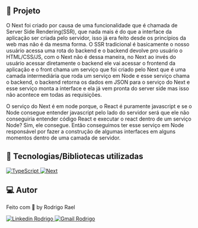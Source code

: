 ## :page_with_curl: Projeto

 O Next foi criado por causa de uma funcionalidade que é chamada de Server Side Rendering(SSR), que nada mais é do que a interface da aplicação ser criada pelo servidor, isso já era feito desde os princípios da web mas não é da mesma forma.
 O SSR tradicional é basicamente o nosso usuário acessa uma rota do backend e o backend devolve pro usuário o HTML/CSS/JS, com o Next não é dessa maneira, no Next ao invés do usuário acessar diretamente o backend ele vai acessar o frontend da aplicação e o front chama um serviço que foi criado pelo Next que é uma camada intermediária que roda um serviço em Node e esse serviço chama o backend, o backend retorna os dados em JSON para o serviço do Next e esse serviço monta a interface e ela já vem pronta do server side mas isso não acontece em todas as requisições.

 O serviço do Next é em node porque, o React é puramente javascript e se o Node consegue entender javascript pelo lado do servidor será que ele não conseguiria entender código React e executar o react dentro de um serviço Node? Sim, ele consegue.
 Então conseguimos ter esse serviço em Node responsável por fazer a construção de algumas interfaces em alguns momentos dentro de uma camada de servidor.
 
 ## 🚀 Tecnologias/Bibliotecas utilizadas
 
 <a href="https://www.typescriptlang.org/" target="_blank"> <img src="https://img.shields.io/badge/-TypeScript-3178C6?style=flat-square&logo=TypeScript&logoColor=white" alt="TypeScript"> </a>
<a href="https://nextjs.org/" target="_blank"> <img src="https://img.shields.io/badge/-Next.js-000000?style=flat-square&logo=vercel&logoColor=white" alt="Next"> </a>
 
 ## 💻 Autor

Feito com 💜 by Rodrigo Rael

<a href="https://www.linkedin.com/in/rodrigo-rael-a7a4b51a9/" target="_blank"> <img src="https://img.shields.io/badge/-RodrigoRael-blue?style=flat-square&logo=Linkedin&logoColor=white&link=https" alt="Linkedin Rodrigo"> </a>
<a href="https://img.shields.io/badge/-rodrigorael53@gmail.com-c14438?style=flat-square&logo=Gmail&logoColor=white&link=mailto:rodrigorael53@gmail.com" target="_blank"> <img src="https://img.shields.io/badge/-rodrigorael53@gmail.com-c14438?style=flat-square&logo=Gmail&logoColor=white&link=mailto:rodrigorael53@gmail.com" alt="Gmail Rodrigo"> </a>

